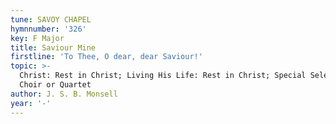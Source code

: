 ```yaml
---
tune: SAVOY CHAPEL
hymnnumber: '326'
key: F Major
title: Saviour Mine
firstline: 'To Thee, O dear, dear Saviour!'
topic: >-
  Christ: Rest in Christ; Living His Life: Rest in Christ; Special Selections:
  Choir or Quartet
author: J. S. B. Monsell
year: '-'
---
```

